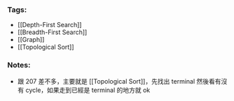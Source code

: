 ### Tags:
- [[Depth-First Search]]
- [[Breadth-First Search]]
- [[Graph]]
- [[Topological Sort]]
### Notes:
- 跟 207 差不多，主要就是 [[Topological Sort]]，先找出 terminal 然後看有沒有 cycle，如果走到已經是 terminal 的地方就 ok
